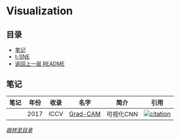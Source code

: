 # Visualization

## 目录
- [笔记](#笔记)
- [t-SNE](https://lvdmaaten.github.io/tsne/)
- [返回上一层 README](../README.md)


## 笔记

| 笔记 | 年份 | 收录 | 名字                                                         | 简介                 | 引用 |
| ------ | ---- | ---- | ------------------------------------------------------------ | -------------------- | ------------------------------------------------------------ |
|       | 2017 | ICCV | [Grad-CAM](https://arxiv.org/abs/1610.02391) | 可视化CNN                   | [![citation](https://img.shields.io/badge/dynamic/json?label=citation&query=citationCount&url=https%3A%2F%2Fapi.semanticscholar.org%2Fgraph%2Fv1%2Fpaper%2Fe7eef2ac4136ec93bd306d2c9c353a13729a4553%3Ffields%3DcitationCount)](https://www.semanticscholar.org/paper/Grad-CAM%3A-Visual-Explanations-from-Deep-Networks-Selvaraju-Das/e7eef2ac4136ec93bd306d2c9c353a13729a4553) |


*[跳转至目录](#目录)*